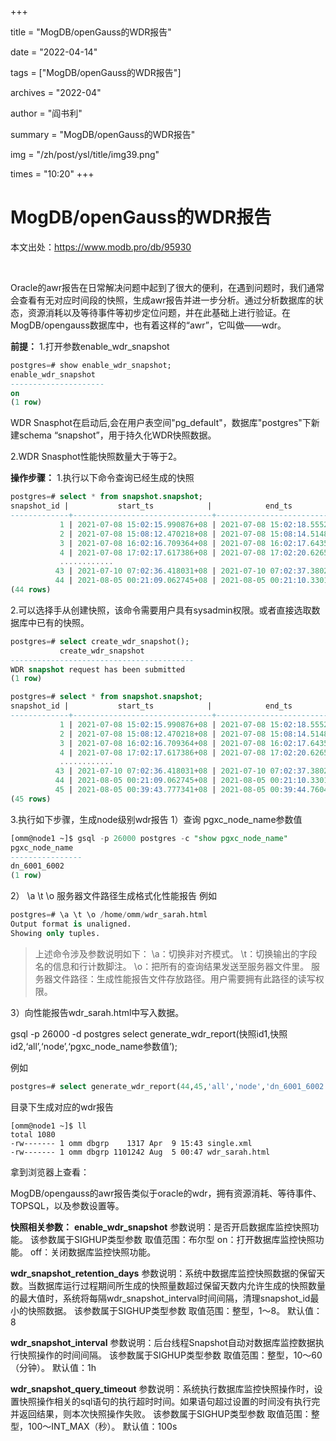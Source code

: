 +++

title = "MogDB/openGauss的WDR报告" 

date = "2022-04-14" 

tags = ["MogDB/openGauss的WDR报告"] 

archives = "2022-04" 

author = "阎书利" 

summary = "MogDB/openGauss的WDR报告"

img = "/zh/post/ysl/title/img39.png" 

times = "10:20"
+++

# MogDB/openGauss的WDR报告

本文出处：https://www.modb.pro/db/95930

<br/>

Oracle的awr报告在日常解决问题中起到了很大的便利，在遇到问题时，我们通常会查看有无对应时间段的快照，生成awr报告并进一步分析。通过分析数据库的状态，资源消耗以及等待事件等初步定位问题，并在此基础上进行验证。在MogDB/opengauss数据库中，也有着这样的“awr”，它叫做——wdr。

**前提：**
1.打开参数enable_wdr_snapshot

```sql
postgres=# show enable_wdr_snapshot;
enable_wdr_snapshot
---------------------
on
(1 row)

```

WDR Snasphot在启动后,会在用户表空间"pg_default"，数据库"postgres"下新建schema “snapshot”，用于持久化WDR快照数据。

2.WDR Snasphot性能快照数量大于等于2。

**操作步骤：**
1.执行以下命令查询已经生成的快照

```sql
postgres=# select * from snapshot.snapshot;
snapshot_id |           start_ts            |            end_ts             
-------------+-------------------------------+-------------------------------
           1 | 2021-07-08 15:02:15.990876+08 | 2021-07-08 15:02:18.555272+08
           2 | 2021-07-08 15:08:12.470218+08 | 2021-07-08 15:08:14.514862+08
           3 | 2021-07-08 16:02:16.709364+08 | 2021-07-08 16:02:17.643546+08
           4 | 2021-07-08 17:02:17.617386+08 | 2021-07-08 17:02:20.626552+08
           ............
          43 | 2021-07-10 07:02:36.418031+08 | 2021-07-10 07:02:37.380217+08
          44 | 2021-08-05 00:21:09.062745+08 | 2021-08-05 00:21:10.33016+08
(44 rows)
```

2.可以选择手从创建快照，该命令需要用户具有sysadmin权限。或者直接选取数据库中已有的快照。

```sql
postgres=# select create_wdr_snapshot();
           create_wdr_snapshot           
-----------------------------------------
WDR snapshot request has been submitted
(1 row)

postgres=# select * from snapshot.snapshot;
snapshot_id |           start_ts            |            end_ts             
-------------+-------------------------------+-------------------------------
           1 | 2021-07-08 15:02:15.990876+08 | 2021-07-08 15:02:18.555272+08
           2 | 2021-07-08 15:08:12.470218+08 | 2021-07-08 15:08:14.514862+08
           3 | 2021-07-08 16:02:16.709364+08 | 2021-07-08 16:02:17.643546+08
           4 | 2021-07-08 17:02:17.617386+08 | 2021-07-08 17:02:20.626552+08
           ............
          43 | 2021-07-10 07:02:36.418031+08 | 2021-07-10 07:02:37.380217+08
          44 | 2021-08-05 00:21:09.062745+08 | 2021-08-05 00:21:10.33016+08
          45 | 2021-08-05 00:39:43.777341+08 | 2021-08-05 00:39:44.760498+08       //这一快照为刚才手动执行生成的
(45 rows)
```

3.执行如下步骤，生成node级别wdr报告
1）查询 pgxc_node_name参数值

```sql
[omm@node1 ~]$ gsql -p 26000 postgres -c "show pgxc_node_name"
pgxc_node_name
----------------
dn_6001_6002
(1 row)

```

2） \a \t \o 服务器文件路径生成格式化性能报告
例如

```sql
postgres=# \a \t \o /home/omm/wdr_sarah.html
Output format is unaligned.
Showing only tuples.

```

> 上述命令涉及参数说明如下：
> \a：切换非对齐模式。
> \t：切换输出的字段名的信息和行计数脚注。
> \o：把所有的查询结果发送至服务器文件里。
> 服务器文件路径：生成性能报告文件存放路径。用户需要拥有此路径的读写权限。

3）向性能报告wdr_sarah.html中写入数据。

gsql -p 26000 -d postgres
select generate_wdr_report(快照id1,快照id2,‘all’,‘node’,‘pgxc_node_name参数值’);

例如

```sql
postgres=# select generate_wdr_report(44,45,'all','node','dn_6001_6002');
```

目录下生成对应的wdr报告

```
[omm@node1 ~]$ ll
total 1080
-rw------- 1 omm dbgrp    1317 Apr  9 15:43 single.xml
-rw------- 1 omm dbgrp 1101242 Aug  5 00:47 wdr_sarah.html
```

拿到浏览器上查看：

MogDB/opengauss的awr报告类似于oracle的wdr，拥有资源消耗、等待事件、TOPSQL，以及参数设置等。

**快照相关参数：**
**enable_wdr_snapshot**
参数说明：是否开启数据库监控快照功能。
该参数属于SIGHUP类型参数
取值范围：布尔型
on：打开数据库监控快照功能。
off：关闭数据库监控快照功能。

**wdr_snapshot_retention_days**
参数说明：系统中数据库监控快照数据的保留天数。当数据库运行过程期间所生成的快照量数超过保留天数内允许生成的快照数量的最大值时，系统将每隔wdr_snapshot_interval时间间隔，清理snapshot_id最小的快照数据。
该参数属于SIGHUP类型参数
取值范围：整型，1～8。
默认值：8

**wdr_snapshot_interval**
参数说明：后台线程Snapshot自动对数据库监控数据执行快照操作的时间间隔。
该参数属于SIGHUP类型参数
取值范围：整型，10～60（分钟）。
默认值：1h

**wdr_snapshot_query_timeout**
参数说明：系统执行数据库监控快照操作时，设置快照操作相关的sql语句的执行超时时间。如果语句超过设置的时间没有执行完并返回结果，则本次快照操作失败。
该参数属于SIGHUP类型参数
取值范围：整型，100～INT_MAX（秒）。
默认值：100s
